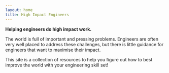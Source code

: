 ```yaml
---
layout: home
title: High Impact Engineers
---
```


__Helping engineers do high impact work.__

The world is full of important and pressing problems. Engineers are often very well placed to address these challenges, but there is little guidance for engineers that want to maximise their impact.

This site is a collection of resources to help you figure out how to best improve the world with your engineering skill set!
